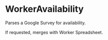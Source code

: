 # WorkerAvailability
Parses a Google Survey for availability.

If requested, merges with Worker Spreadsheet.
